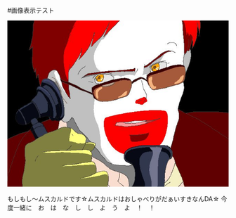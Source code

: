 #画像表示テスト

![テスト](https://raw.githubusercontent.com/hslab-org/blog/master/CxzNMpIUQAQIN9I.jpg "テストテスト")

もしもし〜ムスカルドです☆ムスカルドはおしゃべりがだぁいすきなんDA☆
今度一緒に　お　は　な　し　し　よ　う　よ　！　！
